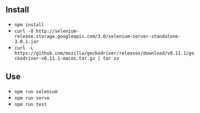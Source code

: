 ## Install

- `npm install`
- `curl -O http://selenium-release.storage.googleapis.com/3.0/selenium-server-standalone-3.0.1.jar` 
- `curl -L https://github.com/mozilla/geckodriver/releases/download/v0.11.1/geckodriver-v0.11.1-macos.tar.gz | tar xz`


## Use

- `npm run selenium`
- `npm run serve`
- `npm run test`

